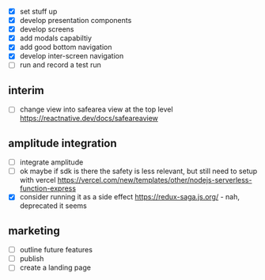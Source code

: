 
- [x] set stuff up
- [x] develop presentation components
- [x] develop screens
- [x] add modals capabiltiy
- [x] add good bottom navigation
- [x] develop inter-screen navigation
- [ ] run and record a test run

## interim
- [ ] change view into safearea view at the top level https://reactnative.dev/docs/safeareaview

## amplitude integration
- [ ] integrate amplitude
- [ ] ok maybe if sdk is there the safety is less relevant, but still need to setup with vercel https://vercel.com/new/templates/other/nodejs-serverless-function-express
- [x] consider running it as a side effect https://redux-saga.js.org/ - nah, deprecated it seems

## marketing
- [ ] outline future features
- [ ] publish
- [ ] create a landing page
